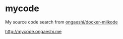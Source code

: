 # mycode

My source code search from [ongaeshi/docker-milkode](https://github.com/ongaeshi/docker-milkode)

http://mycode.ongaeshi.me

